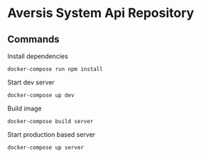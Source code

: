 Aversis System Api Repository
=============================

## Commands

Install dependencies

```
docker-compose run npm install
```

Start dev server

```
docker-compose up dev
```

Build image

```
docker-compose build server
```

Start production based server

```
docker-compose up server
```
